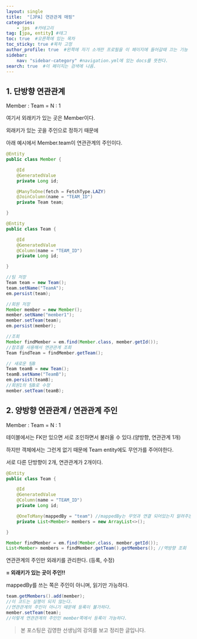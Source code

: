 ```yaml
---
layout: single
title:  "[JPA] 연관관계 매핑"
categories: 
    - jps  #카테고리
tag: [jpa, entity] #태그
toc: true  #오른쪽에 있는 목차
toc_sticky: true #목차 고정
author_profile: true  #왼쪽에 자기 소개란 프로필을 이 페이지에 들어갈때 끄는 기능
sidebar:
    nav: "sidebar-category" #navigation.yml에 있는 docs를 뜻한다.
search: true  #이 페이지는 검색에 나옴.
---
```


## 1. 단방향 연관관계

Member : Team = N : 1

여기서 외래키가 있는 곳은 Member이다. 

외래키가 있는 곳을 주인으로 정하기 때문에 

아래 예시에서 Member.team이 연관관계의 주인이다.


```java
@Entity
public class Member {

    @Id
    @GeneratedValue
    private Long id;

    @ManyToOne(fetch = FetchType.LAZY)
    @JoinColumn(name = "TEAM_ID")
    private Team team;

}

@Entity
public class Team {

    @Id
    @GeneratedValue
    @Column(name = "TEAM_ID")
    private Long id;

}
```
```java
//팀 저장
Team team = new Team();
team.setName("TeamA"); 
em.persist(team);

//회원 저장
Member member = new Member(); 
member.setName("member1");
member.setTeam(team); 
em.persist(member);

//조회
Member findMember = em.find(Member.class, member.getId());
//참조를 사용해서 연관관계 조회
Team findTeam = findMember.getTeam();

// 새로운 팀B
Team teamB = new Team(); 
teamB.setName("TeamB"); 
em.persist(teamB);
//회원1의 팀B로 수정
member.setTeam(teamB);
```

## 2. 양방향 연관관계 / 연관관계 주인

Member : Team = N : 1

테이블에서는 FK만 있으면 서로 조인하면서 불러올 수 있다.(양방향, 연관관계 1개)

하지만 객체에서는 그런게 없기 때문에 Team entity에도 무언가를 주어야한다.

서로 다른 단방향이 2개, 연관관계가 2개이다.


```java
@Entity
public class Team {

    @Id
    @GeneratedValue
    @Column(name = "TEAM_ID")
    private Long id;

    @OneToMany(mappedBy = "team") //mappedBy는 무엇과 연결 되어있는지 알려주는 것이다.
    private List<Member> members = new ArrayList<>();

}
```
```java
Member findMember = em.find(Member.class, member.getId());
List<Member> members = findMember.getTeam().getMembers(); //역방향 조회
```

연관관계의 주인만 외래키를 관리한다. (등록, 수정)

**= 외래키가 있는 곳이 주인!!**

mappedBy를 쓰는 쪽은 주인이 아니며, 읽기만 가능하다.

```java
team.getMembers().add(member); 
//이 코드는 실행이 되지 않는다.
//연관관계의 주인이 아니기 때문에 등록이 불가하다.
member.setTeam(team);
//이렇게 연관관계의 주인인 member쪽에서 등록이 가능하다.
```


> 본 포스팅은 김영한 선생님의 강의를 보고 정리한 글입니다.


